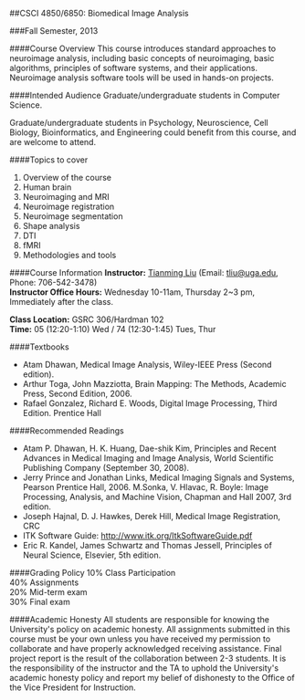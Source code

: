 ##CSCI 4850/6850: Biomedical Image Analysis

###Fall Semester, 2013

####Course Overview 
This course introduces standard approaches to neuroimage analysis, including basic concepts of neuroimaging, basic algorithms, principles of software systems, and their applications. Neuroimage analysis software tools will be used in hands-on projects.

####Intended Audience
Graduate/undergraduate students in Computer Science.

Graduate/undergraduate students in Psychology, Neuroscience, Cell Biology, Bioinformatics, and Engineering could benefit from this course, and are welcome to attend. 

####Topics to cover
1. Overview of the course
2. Human brain
3. Neuroimaging and MRI
4. Neuroimage registration
5. Neuroimage segmentation
6. Shape analysis
7. DTI
8. fMRI
9. Methodologies and tools

####Course Information
**Instructor:** [Tianming Liu](http://cobweb.cs.uga.edu/~tliu/) (Email: tliu@uga.edu, Phone: 706-542-3478)  
**Instructor Office Hours:** Wednesday 10-11am, Thursday 2~3 pm, Immediately after the class.   

**Class Location:** GSRC 306/Hardman 102  
**Time:** 05 (12:20-1:10) Wed / 74 (12:30-1:45) Tues, Thur

####Textbooks
* Atam Dhawan, Medical Image Analysis, Wiley-IEEE Press (Second edition).
* Arthur Toga, John Mazziotta, Brain Mapping: The Methods, Academic Press, Second Edition, 2006.
* Rafael Gonzalez, Richard E. Woods, Digital Image Processing, Third Edition. Prentice Hall

####Recommended Readings
* Atam P. Dhawan, H. K. Huang, Dae-shik Kim, Principles and Recent Advances in Medical Imaging and Image Analysis, World Scientific Publishing Company (September 30, 2008). 
* Jerry Prince and Jonathan Links, Medical Imaging Signals and Systems, Pearson Prentice Hall, 2006. M.Sonka, V. Hlavac, R. Boyle: Image Processing, Analysis, and Machine Vision, Chapman and Hall 2007, 3rd edition.  
* Joseph Hajnal, D. J. Hawkes, Derek Hill, Medical Image Registration, CRC
* ITK Software Guide: http://www.itk.org/ItkSoftwareGuide.pdf
* Eric R. Kandel, James Schwartz and Thomas Jessell, Principles of Neural Science, Elsevier, 5th edition.   

####Grading Policy 
10% Class Participation  
40% Assignments  
20% Mid-term exam  
30% Final exam

####Academic Honesty
All students are responsible for knowing the University's policy on academic honesty. All assignments submitted in this course must be your own unless you have received my permission to collaborate and have properly acknowledged receiving assistance. Final project report is the result of the collaboration between 2-3 students. It is the responsibility of the instructor and the TA to uphold the University's academic honesty policy and report my belief of dishonesty to the Office of the Vice President for Instruction.
